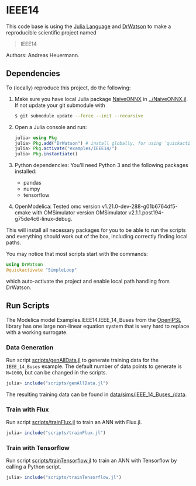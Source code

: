 # IEEE14

This code base is using the [Julia Language](https://julialang.org/) and
[DrWatson](https://juliadynamics.github.io/DrWatson.jl/stable/)
to make a reproducible scientific project named
> IEEE14

Authors: Andreas Heuermann.


## Dependencies

To (locally) reproduce this project, do the following:

  1. Make sure you have local Julia package
     [NaiveONNX](https://github.com/AnHeuermann/NaiveONNX.jl) in [../NaiveONNX.jl](../NaiveONNX.jl).
     If not update your git submodule with

     ```bash
     $ git submodule update --force --init --recursive
     ```

  2. Open a Julia console and run:

     ```julia
     julia> using Pkg
     julia> Pkg.add("DrWatson") # install globally, for using `quickactivate`
     julia> Pkg.activate("examples/IEEE14/")
     julia> Pkg.instantiate()
     ```

   3. Python dependencies: You'll need Python 3 and the following packages installed:
      - pandas
      - numpy
      - tensorflow

  4. OpenModelica: Tested omc version v1.21.0-dev-288-g01b6764df5-cmake
     with OMSimulator version OMSimulator v2.1.1.post194-g75de4c6-linux-debug.

This will install all necessary packages for you to be able to run the scripts and
everything should work out of the box, including correctly finding local paths.

You may notice that most scripts start with the commands:
```julia
using DrWatson
@quickactivate "SimpleLoop"
```
which auto-activate the project and enable local path handling from DrWatson.

## Run Scripts

The Modelica model Examples.IEEE14.IEEE_14_Buses from the
[OpenIPSL](https://doc.openipsl.org/) library has one large non-linear equation system
that is very hard to replace with a working surrogate.

### Data Generation

Run script [scripts/genAllData.jl](scripts/genAllData.jl) to generate training data for
the `IEEE_14_Buses` example.
The default number of data points to generate is `N=1000`, but can be changed in the
scripts.

```julia
julia> include("scripts/genAllData.jl")
```

The resulting training data can be found in
[data/sims/IEEE_14_Buses_<N>/data](data/sims/IEEE_14_Buses_1000/data).

### Train with Flux

Run script [scripts/trainFlux.jl](scripts/trainFlux.jl]) to train an ANN with Flux.jl.

```julia
julia> include("scripts/trainFlux.jl")
```
### Train with Tensorflow

Run script [scripts/trainTensorflow.jl](scripts/trainTensorflow.jl]) to train an ANN with
Tensorflow by calling a Python script.

```julia
julia> include("scripts/trainTensorflow.jl")
```
